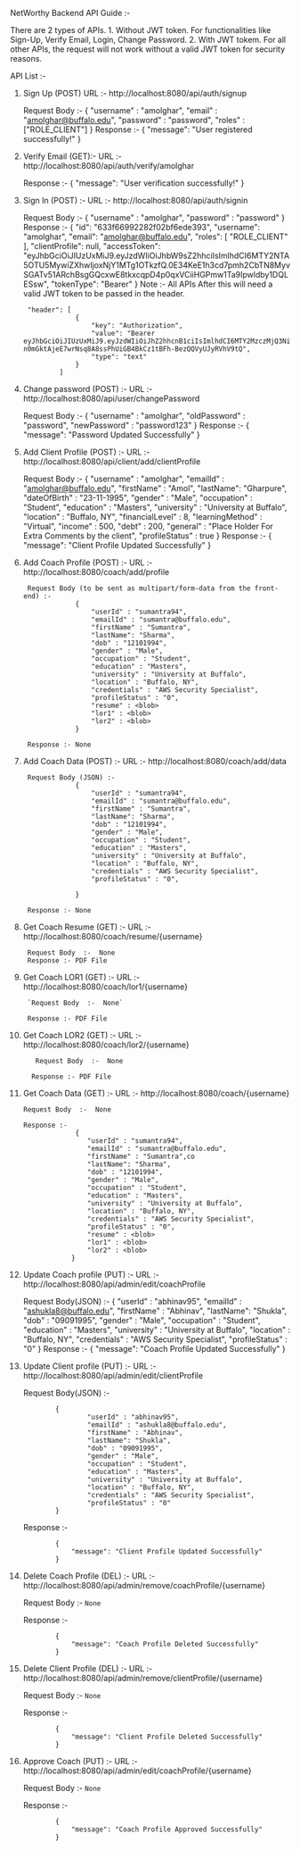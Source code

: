 NetWorthy Backend API Guide :- 

There are 2 types of APIs.
	1. Without JWT token. For functionalities like Sign-Up, Verify Email, Login, Change Password.
	2. With JWT tokem. For all other APIs, the request will not work without a valid JWT token for security reasons.

API List :- 

1. Sign Up (POST)
	URL :- http://localhost:8080/api/auth/signup
	
	Request Body :- 
				{
					"username" : "amolghar",
					"email" : "amolghar@buffalo.edu",
					"password" : "password",
					"roles" :["ROLE_CLIENT"]
				}
	Response :- 
				{
					"message": "User registered successfully!"
				}
2. Verify Email (GET):- 
	URL :- http://localhost:8080/api/auth/verify/amolghar
	
	Response :- 
				{
					"message": "User verification successfully!"
				}
3. Sign In (POST) :- 
	URL :- http://localhost:8080/api/auth/signin
	
	Request Body :- 
				{
					"username" : "amolghar",
					"password" : "password"
				}
	Response :- 
				{
					"id": "633f66992282f02bf6ede393",
					"username": "amolghar",
					"email": "amolghar@buffalo.edu",
					"roles": [
						"ROLE_CLIENT"
					],
					"clientProfile": null,
					"accessToken": "eyJhbGciOiJIUzUxMiJ9.eyJzdWIiOiJhbW9sZ2hhciIsImlhdCI6MTY2NTA5OTU5MywiZXhwIjoxNjY1MTg1OTkzfQ.0E34KeE1h3cd7pmh2CbTN8MyvSGATv51ARchBsgGQcxwE8tkxcqpD4p0qxVCiiHGPmw1Ta9Ipwldby1DQLESsw",
					"tokenType": "Bearer"
				}
Note :- All APIs After this will need a valid JWT token to be passed in the header.

		"header": [
					{
						"key": "Authorization",
						"value": "Bearer eyJhbGciOiJIUzUxMiJ9.eyJzdWIiOiJhZ2hhcnB1ciIsImlhdCI6MTY2MzczMjQ3NiwiZXhwIjoxNjYzODE4ODc2fQ.q6nF0vIYP5zwAMPlG5yo972ZMvSs9a-n0mGktAjeE7wrNsq8A8ssPhUiGB4BkCz1tBFh-BezQQVyUJyRVhV9tQ",
						"type": "text"
					}
				]
4. Change password (POST) :- 
	URL :- http://localhost:8080/api/user/changePassword
	
	Request Body :- 
				{
					"username" : "amolghar",
					"oldPassword" : "password",
					"newPassword" : "password123"
				}
	Response :- 
				{
					"message": "Password Updated Successfully"
				}

5. Add Client Profile (POST) :- 
	URL :- http://localhost:8080/api/client/add/clientProfile
	
	Request Body :- 
				{
					"username" : "amolghar",
					"emailId" : "amolghar@buffalo.edu",
					"firstName" : "Amol",
					"lastName": "Gharpure",
					"dateOfBirth" : "23-11-1995",
					"gender" : "Male",
					"occupation" : "Student",
					"education" : "Masters",
					"university" : "University at Buffalo",
					"location" : "Buffalo, NY",
					"financialLevel" : 8,
					"learningMethod" : "Virtual",
					"income" : 500,
					"debt" : 200,
					"general" : "Place Holder For Extra Comments by the client",
					"profileStatus" : true
				}
	Response :- 
				{
					"message": "Client Profile Updated Successfully"
				}
	
6. Add Coach Profile (POST) :-
    URL :- http://localhost:8080/coach/add/profile
    
    	Request Body (to be sent as multipart/form-data from the front-end) :- 
    				{
    					"userId" : "sumantra94",
    					"emailId" : "sumantra@buffalo.edu",
    					"firstName" : "Sumantra",
    					"lastName": "Sharma",
    					"dob" : "12101994",
    					"gender" : "Male",
    					"occupation" : "Student",
    					"education" : "Masters",
    					"university" : "University at Buffalo",
    					"location" : "Buffalo, NY",
    					"credentials" : "AWS Security Specialist",
    					"profileStatus" : "0",
    					"resume" : <blob>
    					"lor1" : <blob>
    					"lor2" : <blob>
    				}
    				
    	Response :- None    
    	
7. Add Coach Data (POST) :-
    URL :- http://localhost:8080/coach/add/data
    
    	Request Body (JSON) :- 
    				{
    					"userId" : "sumantra94",
    					"emailId" : "sumantra@buffalo.edu",
    					"firstName" : "Sumantra",
    					"lastName": "Sharma",
    					"dob" : "12101994",
    					"gender" : "Male",
    					"occupation" : "Student",
    					"education" : "Masters",
    					"university" : "University at Buffalo",
    					"location" : "Buffalo, NY",
    					"credentials" : "AWS Security Specialist",
    					"profileStatus" : "0",
    					
    				}
    				
    	Response :- None 
    	
8. Get Coach Resume (GET) :-
 URL :- http://localhost:8080/coach/resume/{username}
 
    	Request Body  :-  None
    	Response :- PDF File 

9. Get Coach LOR1 (GET) :-
 URL :- http://localhost:8080/coach/lor1/{username}
 
    	`Request Body  :-  None`
    	
    	Response :- PDF File 
    	
10. Get Coach LOR2 (GET) :-
 URL :- http://localhost:8080/coach/lor2/{username}
 
    `	Request Body  :-  None`
    
    `	Response :- PDF File `
    	
11. Get Coach Data (GET) :-
 URL :- http://localhost:8080/coach/{username}
 
 
    	Request Body  :-  None
    
    	Response :- 
    	             {
            			"userId" : "sumantra94",
            			"emailId" : "sumantra@buffalo.edu",
            			"firstName" : "Sumantra",co
            			"lastName": "Sharma",
            			"dob" : "12101994",
            			"gender" : "Male",
            			"occupation" : "Student",
            			"education" : "Masters",
            			"university" : "University at Buffalo",
            			"location" : "Buffalo, NY",
            			"credentials" : "AWS Security Specialist",
            			"profileStatus" : "0",
            			"resume" : <blob>
            			"lor1" : <blob>
            			"lor2" : <blob>
            		}
12. Update Coach profile (PUT) :-
	URL :- http://localhost:8080/api/admin/edit/coachProfile
	
	Request Body(JSON) :-
	    			{
    					"userId" : "abhinav95",
    					"emailId" : "ashukla8@buffalo.edu",
    					"firstName" : "Abhinav",
    					"lastName": "Shukla",
    					"dob" : "09091995",
    					"gender" : "Male",
    					"occupation" : "Student",
    					"education" : "Masters",
    					"university" : "University at Buffalo",
    					"location" : "Buffalo, NY",
    					"credentials" : "AWS Security Specialist",
    					"profileStatus" : "0"
    				}
    	Response :- 
				{
					"message": "Coach Profile Updated Successfully"
				}		
				
13. Update Client profile (PUT) :-
	URL :- http://localhost:8080/api/admin/edit/clientProfile
	
	Request Body(JSON) :-
				
				{
				    	"userId" : "abhinav95",
    					"emailId" : "ashukla8@buffalo.edu",
    					"firstName" : "Abhinav",
    					"lastName": "Shukla",
    					"dob" : "09091995",
    					"gender" : "Male",
    					"occupation" : "Student",
    					"education" : "Masters",
    					"university" : "University at Buffalo",
    					"location" : "Buffalo, NY",
    					"credentials" : "AWS Security Specialist",
    					"profileStatus" : "0"
				}
	Response :-
				
				{
					"message": "Client Profile Updated Successfully"
				}
				
14. Delete Coach Profile (DEL) :-
	URL :- http://localhost:8080/api/admin/remove/coachProfile/{username}
	
	Request Body :- `None`
	
	Response :- 
				
				{
					"message": "Coach Profile Deleted Successfully"
				}

15. Delete Client Profile (DEL) :-
	URL :- http://localhost:8080/api/admin/remove/clientProfile/{username}
	
	Request Body :- `None`
	
	Response :-
				
				{
					"message": "Client Profile Deleted Successfully"
				}
				
				
				
16. Approve Coach (PUT) :-
	URL :- http://localhost:8080/api/admin/edit/coachProfile/{username}
	
	Request Body :- `None`
	
	Response :- 
	
				{
					"message": "Coach Profile Approved Successfully"
				}
	
